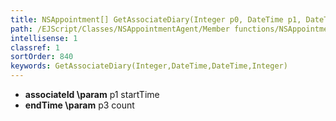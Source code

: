 ```yaml
---
title: NSAppointment[] GetAssociateDiary(Integer p0, DateTime p1, DateTime p2, Integer p3)
path: /EJScript/Classes/NSAppointmentAgent/Member functions/NSAppointment[] GetAssociateDiary(Integer p_0, DateTime p_1, DateTime p_2, Integer p_3)
intellisense: 1
classref: 1
sortOrder: 840
keywords: GetAssociateDiary(Integer,DateTime,DateTime,Integer)
---
```





* **associateId
\param** p1 startTime
* **endTime
\param** p3 count


